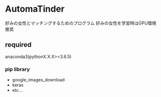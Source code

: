 # AutomaTinder

好みの女性とマッチングするためのプログラム
好みの女性を学習時はGPU環境推奨

## required
anaconda3(pythonX.X.X>=3.6.5)


### pip library
- google_images_download
- keras
- etc...